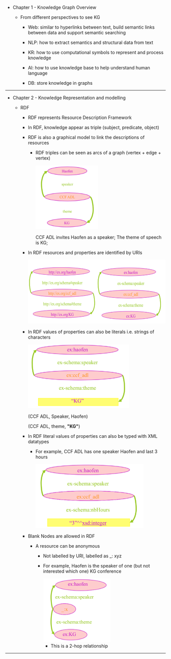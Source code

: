 * Chapter 1 - Knowledge Graph Overview

    * From different perspectives to see KG

        * Web: similar to hyperlinks between text, build semantic links between data and support semantic searching

        * NLP: how to extract semantics and structural data from text

        * KR: how to use computational symbols to represent and process knowledge

        * AI: how to use knowledge base to help understand human language

        * DB: store knowledge in graphs

---

* Chapter 2 - Knowledge Representation and modelling
  
    * RDF
        * RDF represents Resource Description Framework
  
        * In RDF, knowledge appear as triple (subject, predicate, object)
          
        * RDF is also a graphical model to link the descriptions of resources
          
            * RDF triples can be seen as arcs of a graph (vertex + edge + vertex)
            
              <img src="img/p2.png" height='200'>
              
              CCF ADL invites Haofen as a speaker; The theme of speech is KG;
        
        * In RDF resources and properties are identified by URIs
        
          <img src="img/p3.png" height='200'>
          
        * In RDF values of properties can also be literals i.e. strings of characters
        
          <img src="img/p4.png" height='200'>
        
          (CCF ADL, Speaker, Haofen)
          
          (CCF ADL, theme, **"KG"**)
        
        * In RDF literal values of properties can also be typed with XML datatypes
        
            * For example, CCF ADL has one speaker Haofen and last 3 hours
            
              <img src="img/p5.png" height='200'>
        
        * Blank Nodes are allowed in RDF
        	
            * A resource can be anonymous
        	
        	   * Not labelled by URI, labelled as _: xyz
        	  
        	   * For example, Haofen is the speaker of one (but not interested which one) KG conference
 
 				  <img src="img/p1.png" height='200'>
 				
 			      * This is a 2-hop relationship
---
